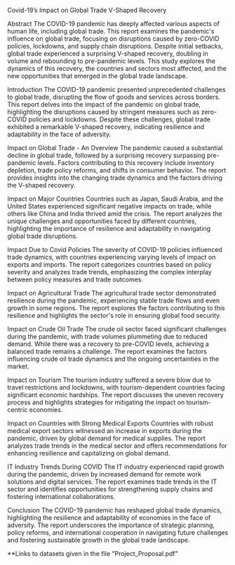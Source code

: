 Covid-19’s Impact on Global Trade V-Shaped Recovery

Abstract
The COVID-19 pandemic has deeply affected various aspects of human life, including global trade. This report examines the pandemic's influence on global trade, focusing on disruptions caused by zero-COVID policies, lockdowns, and supply chain disruptions. Despite initial setbacks, global trade experienced a surprising V-shaped recovery, doubling in volume and rebounding to pre-pandemic levels. This study explores the dynamics of this recovery, the countries and sectors most affected, and the new opportunities that emerged in the global trade landscape.

Introduction
The COVID-19 pandemic presented unprecedented challenges to global trade, disrupting the flow of goods and services across borders. This report delves into the impact of the pandemic on global trade, highlighting the disruptions caused by stringent measures such as zero-COVID policies and lockdowns. Despite these challenges, global trade exhibited a remarkable V-shaped recovery, indicating resilience and adaptability in the face of adversity.

Impact on Global Trade - An Overview
The pandemic caused a substantial decline in global trade, followed by a surprising recovery surpassing pre-pandemic levels. Factors contributing to this recovery include inventory depletion, trade policy reforms, and shifts in consumer behavior. The report provides insights into the changing trade dynamics and the factors driving the V-shaped recovery.

Impact on Major Countries
Countries such as Japan, Saudi Arabia, and the United States experienced significant negative impacts on trade, while others like China and India thrived amid the crisis. The report analyzes the unique challenges and opportunities faced by different countries, highlighting the importance of resilience and adaptability in navigating global trade disruptions.

Impact Due to Covid Policies
The severity of COVID-19 policies influenced trade dynamics, with countries experiencing varying levels of impact on exports and imports. The report categorizes countries based on policy severity and analyzes trade trends, emphasizing the complex interplay between policy measures and trade outcomes.

Impact on Agricultural Trade
The agricultural trade sector demonstrated resilience during the pandemic, experiencing stable trade flows and even growth in some regions. The report explores the factors contributing to this resilience and highlights the sector's role in ensuring global food security.

Impact on Crude Oil Trade
The crude oil sector faced significant challenges during the pandemic, with trade volumes plummeting due to reduced demand. While there was a recovery to pre-COVID levels, achieving a balanced trade remains a challenge. The report examines the factors influencing crude oil trade dynamics and the ongoing uncertainties in the market.

Impact on Tourism
The tourism industry suffered a severe blow due to travel restrictions and lockdowns, with tourism-dependent countries facing significant economic hardships. The report discusses the uneven recovery process and highlights strategies for mitigating the impact on tourism-centric economies.

Impact on Countries with Strong Medical Exports
Countries with robust medical export sectors witnessed an increase in exports during the pandemic, driven by global demand for medical supplies. The report analyzes trade trends in the medical sector and offers recommendations for enhancing resilience and capitalizing on global demand.

IT Industry Trends During COVID
The IT industry experienced rapid growth during the pandemic, driven by increased demand for remote work solutions and digital services. The report examines trade trends in the IT sector and identifies opportunities for strengthening supply chains and fostering international collaborations.

Conclusion
The COVID-19 pandemic has reshaped global trade dynamics, highlighting the resilience and adaptability of economies in the face of adversity. The report underscores the importance of strategic planning, policy reforms, and international cooperation in navigating future challenges and fostering sustainable growth in the global trade landscape.

**Links to datasets given in the file "Project_Proposal.pdf"






